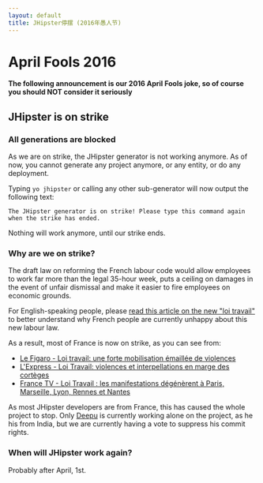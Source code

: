 ```yaml
---
layout: default
title: JHipster停摆 (2016年愚人节)
---
```


April Fools 2016
==================

**The following announcement is our 2016 April Fools joke, so of course you should NOT consider it seriously**

JHipster is on strike
----------

### All generations are blocked

As we are on strike, the JHipster generator is not working anymore. As of now, you cannot generate any project anymore, or any entity, or do any deployment.

Typing `yo jhipster` or calling any other sub-generator will now output the following text:

    The JHipster generator is on strike! Please type this command again when the strike has ended.

Nothing will work anymore, until our strike ends.

### Why are we on strike?

The draft law on reforming the French labour code would allow employees to work far more than the legal 35-hour week, puts a ceiling on damages in the event of unfair dismissal and make it easier to fire employees on economic grounds.

For English-speaking people, please [read this article on the new "loi travail"](http://www.usnews.com/news/business/articles/2016-03-09/france-faces-day-of-protests-over-labor-reform-train-strike) to better understand why French people are currently unhappy about this new labour law.

As a result, most of France is now on strike, as you can see from:

- [Le Figaro - Loi travail: une forte mobilisation émaillée de violences](http://www.lefigaro.fr/actualite-france/2016/03/31/01016-20160331ARTFIG00323-loi-travail-une-forte-mobilisation-emaillee-de-violences.php)
- [L'Express - Loi Travail: violences et interpellations en marge des cortèges](http://www.lexpress.fr/actualite/societe/fait-divers/en-images-loi-travail-violences-et-interpellations-en-marge-des-corteges_1778431.html)
- [France TV - Loi Travail : les manifestations dégénèrent à Paris, Marseille, Lyon, Rennes et Nantes](http://www.francetvinfo.fr/economie/emploi/carriere/vie-professionnelle/droit-du-travail/loi-travail-des-incidents-eclatent-a-paris-grenoble-rennes-et-nantes_1383745.html)

As most JHipster developers are from France, this has caused the whole project to stop. Only [Deepu](https://twitter.com/deepu105) is currently working alone on the project, as he his from India, but we are currently having a vote to suppress his commit rights.

### When will JHipster work again?

Probably after April, 1st.
